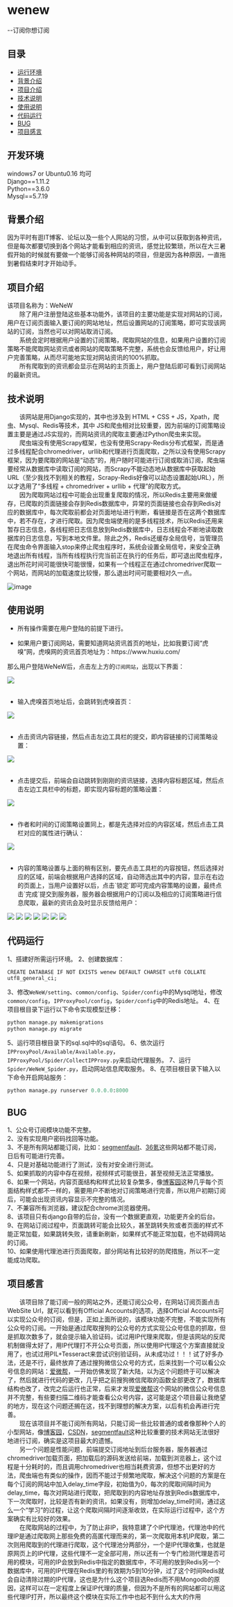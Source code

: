 # **wenew** 
--订阅你想订阅

## 目录
* [运行环境](#运行环境)
* [背景介绍](#背景介绍)
* [项目介绍](#项目介绍)
* [技术说明](#技术说明)
* [使用说明](#使用说明)
* [代码运行](#代码运行)
* [BUG](#BUG)
* [项目感言](#项目感言)

<a name="运行环境"></a>
## 开发环境
windows7 or Ubuntu0.16 均可<br>
Django==1.11.2<br>
Python==3.6.0<br>
Mysql==5.7.19<br>

<a name="背景介绍"></a>
## 背景介绍
<p>因为平时有逛IT博客、论坛以及一些个人网站的习惯，从中可以获取到各种资讯，但是每次都要切换到各个网站才能看到相应的资讯，感觉比较繁琐，所以在大三暑假开始的时候就有要做一个能够订阅各种网站的项目，但是因为各种原因，一直拖到暑假结束时才开始动手。</p>

<a name="项目介绍"></a>
## 项目介绍
<p>
该项目名称为：WeNeW<br>
　　除了用户注册登陆这些基本功能外，该项目的主要功能是实现对网站的订阅，用户在订阅页面输入要订阅的网站地址，然后设置网站的订阅策略，即可实现该网站的订阅，当然也可以对网站取消订阅。<br>　　系统会定时根据用户设置的订阅策略，爬取网站的信息，如果用户设置的订阅策略不能爬取网站资讯或者网站的爬取策略不完整，系统也会反馈给用户，好让用户完善策略，从而尽可能地实现对网站资讯的100%抓取。<br>
　　所有爬取到的资讯都会显示在网站的主页面上，用户登陆后即可看到订阅网站的最新资讯。
</p>

<a name="技术说明"></a>
## 技术说明
<p>
　　该网站是用Django实现的，其中也涉及到 HTML + CSS + JS，Xpath，爬虫、Mysql、Redis等技术，其中 JS和爬虫相对比较重要，因为前端的订阅策略设置主要是通过JS实现的，而网站资讯的爬取主要通过Python爬虫来实现。<br>
　　爬虫端没有使用Scrapy框架，也没有使用Scrapy-Redis分布式框架，而是通过多线程配合chromedriver，urllib和代理进行页面爬取，之所以没有使用Scrapy框架，因为要爬取的网站是“动态”的，用户随时可能进行订阅或取消订阅，爬虫端要经常从数据库中读取订阅的网站，而Scrapy不能动态地从数据库中获取起始URL（至少我找不到相关的教程，Scrapy-Redis好像可以动态设置起始URL），所以才选用了“多线程 + chromedriver + urllib + 代理”的爬取方式。<br>
　　因为爬取网站过程中可能会出现重复爬取的情况，所以Redis主要用来做缓存，已爬取的页面链接会存到Redis数据库中，异常的页面链接也会存到Redis对应的数据库中，每次爬取前都会对页面地址进行判断，看链接是否在这两个数据库中，若不存在，才进行爬取。因为爬虫端使用的是多线程技术，所以Redis还用来暂存日志信息，各线程把日志信息放到Redis数据库中，日志线程会不断地读取数据库的日志信息，写到本地文件里。除此之外，Redis还缓存全局信号，当管理员在爬虫命令界面输入stop来停止爬虫程序时，系统会设置全局信号，来安全正确地退出所有线程，当所有线程执行完当前正在执行的任务后，即可退出爬虫程序，退出所花时间可能很快可能很慢，如果有一个线程正在通过chromedriver爬取一个网站，而网站的加载速度比较慢，那么退出时间可能要相对久一点。<br>
</p>

![image](https://github.com/zi-ming/README_PIC/raw/master/wenew/2017-10-07_200438.png)

<a name="使用说明"></a>
## 使用说明
* <p>所有操作需要在用户登陆的前提下进行。</p>
* <p>如果用户要订阅网站，需要知道网站资讯首页的地址，比如我要订阅“虎嗅”网，虎嗅网的资讯首页地址为：https://www.huxiu.com/
那么用户登陆WeNeW后，点击左上方的`订阅网站`，出现以下界面：</p>
![](https://github.com/zi-ming/README_PIC/raw/master/wenew/2017-10-08_113025.png)<br><br>
* <p>输入虎嗅首页地址后，会跳转到虎嗅首页：</p>
![](https://github.com/zi-ming/README_PIC/raw/master/wenew/2017-10-08_151340.png)<br><br>
* <p>点击资讯内容链接，然后点击左边工具栏的提交，即内容链接的订阅策略设置：</p>
![](https://github.com/zi-ming/README_PIC/raw/master/wenew/2017-10-08_151420.png)<br><br>
* <p>点击提交后，前端会自动跳转到刚刚的资讯链接，选择内容标题区域，然后点击左边工具栏中的标题，即实现内容标题的策略设置：</p>
![](https://github.com/zi-ming/README_PIC/raw/master/wenew/2017-10-08_151626.png)<br><br>
* <p>作者和时间的订阅策略设置同上，都是先选择对应的内容区域，然后点击工具栏对应的属性进行确认：</p>
![](https://github.com/zi-ming/README_PIC/raw/master/wenew/2017-10-08_154121.png)<br><br>
* <p>内容的策略设置与上面的稍有区别，要先点击工具栏的内容按钮，然后选择对应的区域，前端会根据用户选择的区域，自动筛选出其中的内容，显示在右边的页面上，当用户设置好以后，点击`锁定`即可完成内容策略的设置，最终点击`完成`提交到服务器，服务器会根据用户的订阅以及相应的订阅策略进行信息爬取，最新的资讯会及时显示反馈给用户：</p>
![](https://github.com/zi-ming/README_PIC/raw/master/wenew/2017-10-08_151815.png)
![](https://github.com/zi-ming/README_PIC/raw/master/wenew/2017-10-08_151843.png)
![](https://github.com/zi-ming/README_PIC/raw/master/wenew/2017-10-08_151919.png)
![](https://github.com/zi-ming/README_PIC/raw/master/wenew/2017-10-08_152031.png)
![](https://github.com/zi-ming/README_PIC/raw/master/wenew/2017-10-08_152110.png)
![](https://github.com/zi-ming/README_PIC/raw/master/wenew/2017-10-08_153218.png)
![](https://github.com/zi-ming/README_PIC/raw/master/wenew/2017-10-08_153242.png)

<a name="代码运行"></a>
## 代码运行
1、搭建好所需运行环境。
2、创建数据库：
```Mysql
CREATE DATABASE IF NOT EXISTS wenew DEFAULT CHARSET utf8 COLLATE utf8_general_ci;
```
3、修改`WeNeW/setting`、`common/config`、`Spider/config`中的Mysql地址，修改`common/config`，`IPProxyPool/config`，`Spider/config`中的Redis地址。
4、在项目根目录下运行以下命令实现模型迁移：
```python
python manage.py makemigrations
python manage.py migrate
```
5、运行项目根目录下的sql.sql中的sql语句。
6、依次运行`IPProxyPool/Available/Available.py`，`IPProxyPool/Spider/CollectIPProxy.py`来启动代理服务。
7、运行`Spider/WeNeW_Spider.py`，启动网站信息爬取服务。
8、在项目根目录下输入以下命令开启网站服务：
```python
python manage.py runserver 0.0.0.0:8000
```

<a name="BUG"></a>
## **BUG**
1、公众号订阅模块功能不完整。<br>
2、没有实现用户密码找回等功能。<br>
3、不是所有网站都能订阅，比如：[segmentfault](https://segmentfault.com/)、[36氪](http://36kr.com/)这些网站都不能订阅，日后有可能进行完善。<br>
4、只是对基础功能进行了测试，没有对安全进行测试。<br>
5、如果抓取的内容中存在视频，视频样式可能很丑，甚至视频无法正常播放。<br>
6、如果一个网站，内容页面结构和样式比较复杂繁多，像[博客园](https://www.cnblogs.com/pick/)这种几乎每个页面结构样式都不一样的，需要用户不断地对订阅策略进行完善，所以用户初期订阅后，可能会出现资讯内容显示不完整的情况。<br>
7、不兼容所有浏览器，建议配合chrome浏览器使用。<br>
8、该项目只有django自带的后台，没有一个数据更直观，功能更齐全的后台。<br>
9、在网站订阅过程中，页面跳转可能会比较久，甚至跳转失败或者页面的样式不能正常加载，如果跳转失败，请重新刷新，如果样式不能正常加载，也不妨碍网站的订阅。<br>
10、如果使用代理池进行页面爬取，部分网站有比较好的防爬措施，所以不一定能成功爬取。



<a name="项目感言"></a>
## 项目感言
　　该项目除了能订阅一般的网站之外，还能订阅公众号，在网站订阅页面点击WebSite Url，就可以看到有Official Accounts的选项，选择Official Accounts可以实现公众号的订阅，但是，正如上面所说的，该模块功能不完整，不能实现所有公众号的订阅。一开始是通过爬取搜狗的公众号的方式实现公众号信息的抓取，但是抓取次数多了，就会提示输入验证码，试过用IP代理来爬取，但是该网站的反爬机制做得太好了，用IP代理打不开公众号页面，所以使用IP代理这个方案直接就没用了，也试过用PIL+Tesseract来尝试识别验证码，从未成功过！！！试了好多办法，还是不行，最终放弃了通过搜狗微信公众号的方式，后来找到一个可以看公众号信息的网站：[爱微帮](http://www.aiweibang.com/)，一开始仿佛发现了新大陆，以为这个问题终于可以解决了，然后就进行代码的更改，几乎把之前搜狗微信爬取的函数全部更改了，数据库结构也改了，改完之后运行也正常，后来才发现[爱微帮](http://www.aiweibang.com/)这个网站的微信公众号信息并不完整，有些要扫描二维码才能查看公众号内容，这可能是这个项目最让我绝望的地方，现在这个问题还搁在这，找不到理想的解决方案，以后有机会再进行完善。<br>
　　现在该项目并不能订阅所有网站，只能订阅一些比较普通的或者像那种个人的小型网站，像[博客园](https://www.cnblogs.com/pick/)，[CSDN](http://blog.csdn.net/)，[segmentfault](https://segmentfault.com/)这种比较重要的技术网站无法很好地进行订阅，确实是这项目最大的遗憾。<br>
　　另一个问题是性能问题，前端提交订阅地址到后台服务器，服务器通过chromedriver加载页面，把加载后的源码发送给前端，加载到浏览器上，这个过程是十分耗时的，而且调用chromedriver也相当耗费资源，但想不出更好的方法，爬虫端也有类似的操作，因而不能过于频繁地爬取，解决这个问题的方案是在每个订阅的网站中加入delay_time字段，初始值为0，每次的爬取间隔时间为delay_time，每次对网站进行爬取，把爬取到的内容地址存放到Redis数据库中，下一次爬取时，比较是否有新的资讯，如果没有，则增加delay_time时间，通过这么一个“学习”的过程，让这个爬取间隔时间逐渐收敛，在实际运行过程中，这个方案确实有比较好的效果。<br>
　　在爬取网站的过程中，为了防止非IP，我特意建了个IP代理池，代理池中的代理IP是通过爬取网上那些免费的高匿代理而来的，第一次爬取用本机IP爬取，第二次则用爬取到的代理进行爬取，这个代理池分两部分，一个是IP代理收集，也就是原网页上的IP代理，这些代理不一定全部可用，所以还有一个专门检测代理是否可用的模块，可用的IP会放到Redis中指定的数据库中，不可用的放到Redis另一个数据库中，可用的IP代理在Redis里的有效期为5到10分钟，过了这个时间Redis就会自动清除过期的IP代理，这也是为什么这个项目选Redis而不用Mongodb的原因，这样可以在一定程度上保证IP代理的质量，但因为不是所有的网站都可以用这些代理IP打开，所以最终这个模块在实际工作中也起不到什么太大的作用
